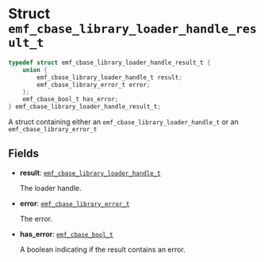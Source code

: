 # Struct `emf_cbase_library_loader_handle_result_t`

```c
typedef struct emf_cbase_library_loader_handle_result_t {
    union {
        emf_cbase_library_loader_handle_t result;
        emf_cbase_library_error_t error;
    };
    emf_cbase_bool_t has_error;
} emf_cbase_library_loader_handle_result_t;
```

A struct containing either an `emf_cbase_library_loader_handle_t` or an `emf_cbase_library_error_t`

## Fields

- **result**: [`emf_cbase_library_loader_handle_t`](./struct.emf_cbase_library_loader_handle_t.md)

    The loader handle.

- **error**: [`emf_cbase_library_error_t`](./enum.emf_cbase_library_error_t.md)

    The error.

- **has_error**: [`emf_cbase_bool_t`](./enum.emf_cbase_bool_t.md)

    A boolean indicating if the result contains an error.
